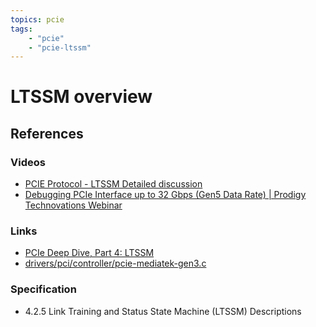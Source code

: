 ```yaml
---
topics: pcie
tags:
    - "pcie"
    - "pcie-ltssm"
---
```


# LTSSM overview

## References

### Videos

- [PCIE Protocol - LTSSM Detailed discussion](https://youtu.be/XN85E0h_1SE)
- [Debugging PCIe Interface up to 32 Gbps (Gen5 Data Rate) | Prodigy Technovations Webinar](https://youtu.be/btBRySL8HdE)

### Links

- [PCIe Deep Dive, Part 4: LTSSM](https://scolton.blogspot.com/2024/01/pcie-deep-dive-part-4-ltssm.html)
- [drivers/pci/controller/pcie-mediatek-gen3.c](https://elixir.bootlin.com/linux/v6.16/source/drivers/pci/controller/pcie-mediatek-gen3.c#L223)

### Specification

- 4.2.5 Link Training and Status State Machine (LTSSM) Descriptions
